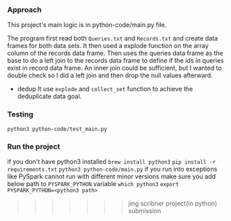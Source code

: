 ### Approach
This project's main logic is in python-code/main.py file. 

The program first read both `Queries.txt` and `Records.txt` and create data frames for both data sets. 
It then used a explode function on the array column of the records data frame. Then 
uses the queries data frame as the base to do a left join to the records data frame to define if the ids in queries exist in record data frame. An inner join could be sufficient, but I wanted to double check so I did a left join and then drop the null values afterward. 

* dedup
It use `explode` and `collect_set` function to achieve the deduplicate data goal. 

### Testing
`python3 python-code/test_main.py`

### Run the project
if you don't have python3 installed
`brew install python3`
`pip install -r requirements.txt`
`python3 python-code/main.py`
if you run into exceptions like PySpark cannot run with different minor versions 
make sure you add below path to `PYSPARK_PYTHON` variable
`which python3`
`export PYSPARK_PYTHON=<python3 path>`
>>>>>>> jing scribner project(in python) submission
